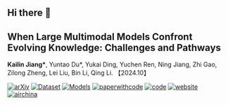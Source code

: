 ## Hi there 👋


## **When Large Multimodal Models Confront Evolving Knowledge: Challenges and Pathways**

**Kailin Jiang\***, Yuntao Du\*, Yukai Ding, Yuchen Ren, Ning Jiang, Zhi Gao, Zilong Zheng, Lei Liu, Bin Li, Qing Li. 【2024.10】 <br>


[![arXiv](https://img.shields.io/badge/Arxiv-2502.19870-b31b1b.svg?logo=arXiv)](https://arxiv.org/pdf/2502.19870) [![Dataset](https://img.shields.io/badge/%F0%9F%A4%97%20Dataset-EVOKE-blue)](https://huggingface.co/datasets/kailinjiang/EVOKE) [![Models](https://img.shields.io/badge/%F0%9F%A4%97%20Models-EVOKE-blue)](https://huggingface.co/kailinjiang/EVOKE-Models) [![paperwithcode](https://img.shields.io/badge/PWC-EVOKE-blue?logo=paperswithcode)](https://paperswithcode.com/paper/mmke-bench-a-multimodal-editing-benchmark-for)  [![code](https://img.shields.io/badge/Code-EVOKE-blue?logo=github)](https://github.com/EVOKE-LMM/EVOKE) [![website](https://img.shields.io/badge/Website-EVOKE-orange?logo=homepage)](https://mmke-bench-iclr.github.io/) [![airchina](https://img.shields.io/badge/数源AI-EVOKE-red?logo=airchina)](https://mp.weixin.qq.com/s/iN826lITi5Xyz-3GnrdVIQ)

<!--

**Here are some ideas to get you started:**

🙋‍♀️ A short introduction - what is your organization all about?
🌈 Contribution guidelines - how can the community get involved?
👩‍💻 Useful resources - where can the community find your docs? Is there anything else the community should know?
🍿 Fun facts - what does your team eat for breakfast?
🧙 Remember, you can do mighty things with the power of [Markdown](https://docs.github.com/github/writing-on-github/getting-started-with-writing-and-formatting-on-github/basic-writing-and-formatting-syntax)
-->
